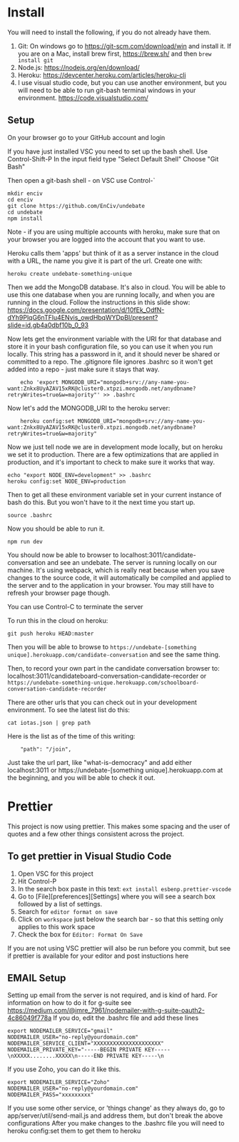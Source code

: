 # Install

You will need to install the following, if you do not already have them.

1. Git: On windows go to https://git-scm.com/download/win and install it. If you are on a Mac, install brew first, https://brew.sh/ and then `brew install git`
2. Node.js: https://nodejs.org/en/download/
3. Heroku: https://devcenter.heroku.com/articles/heroku-cli
4. I use visual studio code, but you can use another environment, but you will need to be able to run git-bash terminal windows in your environment.
   https://code.visualstudio.com/

## Setup

On your browser go to your GitHub account and login

If you have just installed VSC you need to set up the bash shell. Use Control-Shift-P
In the input field type "Select Default Shell"
Choose "Git Bash"

Then open a git-bash shell - on VSC use Control-\`

    mkdir enciv
    cd enciv
    git clone https://github.com/EnCiv/undebate
    cd undebate
    npm install

Note - if you are using multiple accounts with heroku, make sure that on your browser you are logged into the account that you want to use.

Heroku calls them 'apps' but think of it as a server instance in the cloud with a URL, the name you give it is part of the url. Create one with:

    heroku create undebate-something-unique

Then we add the MongoDB database. It's also in cloud. You will be able to use this one database when you are running locally, and when you are running in the cloud. Follow the instructions in this slide show:
https://docs.google.com/presentation/d/10fEk_OdfN-dYh9PlqG6nTFlu4ENvis_owdHbqWYDpBI/present?slide=id.gb4a0dbf10b_0_93

Now lets get the environment variable with the URI for that database and store it in your bash configuration file, so you can use it when you run locally. This string has a password in it, and it should never be shared or committed to a repo. The .gitignore file ignores .bashrc so it won't get added into a repo - just make sure it stays that way.

```
    echo 'export MONGODB_URI="mongodb+srv://any-name-you-want:Znkx8UyAZAV15xRK@cluster0.xtpzi.mongodb.net/anydbname?retryWrites=true&w=majority"' >> .bashrc
```

Now let's add the MONGODB_URI to the heroku server:

```
    heroku config:set MONGODB_URI="mongodb+srv://any-name-you-want:Znkx8UyAZAV15xRK@cluster0.xtpzi.mongodb.net/anydbname?retryWrites=true&w=majority"
```

Now we just tell node we are in development mode locally, but on heroku we set it to production. There are a few optimizations that are applied in production, and it's important to check to make sure it works that way.

    echo "export NODE_ENV=development" >> .bashrc
    heroku config:set NODE_ENV=production

Then to get all these environment variable set in your current instance of bash do this. But you won't have to it the next time you start up.

    source .bashrc

Now you should be able to run it.

    npm run dev

You should now be able to browser to localhost:3011/candidate-conversation and see an undebate. The server is running locally on our machine. It's using webpack, which is really neat because when you save changes to the source code, it will automatically be compiled and applied to the server and to the application in your browser. You may still have to refresh your browser page though.

You can use Control-C to terminate the server

To run this in the cloud on heroku:

    git push heroku HEAD:master

Then you will be able to browse to `https://undebate-[something unique].herokuapp.com/candidate-conversation` and see the same thing.

Then, to record your own part in the candidate conversation browser to: localhost:3011/candidateboard-conversation-candidate-recorder or `https://undebate-something-unique.herokuapp.com/schoolboard-conversation-candidate-recorder`

There are other urls that you can check out in your development environment. To see the latest list do this:

```
cat iotas.json | grep path
```

Here is the list as of the time of this writing:

```
    "path": "/join",
```

Just take the url part, like "what-is-democracy" and add either localhost:3011 or https://undebate-[something unique].herokuapp.com at the beginning, and you will be able to check it out.

# Prettier

This project is now using prettier. This makes some spacing and the user of quotes and a few other things consistent across the project.

## To get prettier in Visual Studio Code

1. Open VSC for this project
2. Hit Control-P
3. In the search box paste in this text: `ext install esbenp.prettier-vscode`
4. Go to [File][preferences][Settings] where you will see a search box followed by a list of settings.
5. Search for `editor format on save`
6. Click on `workspace` just below the search bar - so that this setting only applies to this work space
7. Check the box for `Editor: Format On Save`

If you are not using VSC prettier will also be run before you commit, but see if prettier is available for your editor and post instuctions here

## EMAIL Setup

Setting up email from the server is not required, and is kind of hard. For information on how to do it for g-suite see https://medium.com/@imre_7961/nodemailer-with-g-suite-oauth2-4c86049f778a
If you do, edit the .bashrc file and add these lines

    export NODEMAILER_SERVICE="gmail"
    NODEMAILER_USER="no-reply@yourdomain.com"
    NODEMAILER_SERVICE_CLIENT="XXXXXXXXXXXXXXXXXXXXX"
    NODEMAILER_PRIVATE_KEY="-----BEGIN PRIVATE KEY-----\nXXXXX........XXXXX\n-----END PRIVATE KEY-----\n

If you use Zoho, you can do it like this.

    export NODEMAILER_SERVICE="Zoho"
    NODEMAILER_USER="no-reply@yourdomain.com"
    NODEMAILER_PASS="xxxxxxxxx"

If you use some other service, or 'things change' as they always do, go to app/server/util/send-mail.js and address them, but don't break the above configurations
After you make changes to the .bashrc file you will need to heroku config:set them to get them to heroku
